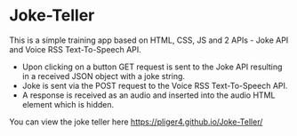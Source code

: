 # Joke-Teller

This is a simple training app based on HTML, CSS, JS and 2 APIs - Joke API and Voice RSS Text-To-Speech API.

- Upon clicking on a button GET request is sent to the Joke API resulting in a received JSON object with a joke string.
- Joke is sent via the POST request to the Voice RSS Text-To-Speech API.
- A response is received as an audio and inserted into the audio HTML element which is hidden.

You can view the joke teller here https://pliger4.github.io/Joke-Teller/
